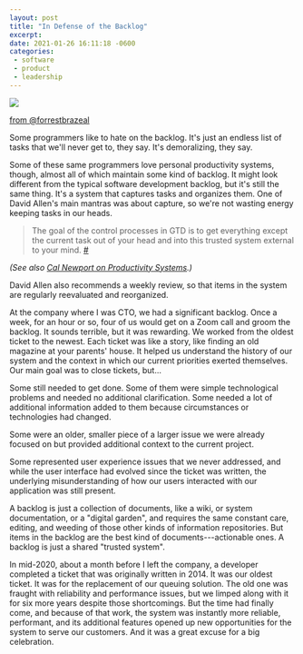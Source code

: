```yaml
---
layout: post
title: "In Defense of the Backlog"
excerpt: 
date: 2021-01-26 16:11:18 -0600
categories: 
 - software
 - product
 - leadership
---
```


![]({{site.url}}/assets/2021/01/backlog.jpg)

[from @forrestbrazeal](https://twitter.com/forrestbrazeal/status/1348697534001274880/photo/1)

Some programmers like to hate on the backlog. It's just an endless list of tasks that we'll never get to, they say. It's demoralizing, they say.

Some of these same programmers love personal productivity systems, though, almost all of which maintain some kind of backlog. It might look different from the typical software development backlog, but it's still the same thing. It's a system that captures tasks and organizes them. One of David Allen's main mantras was about capture, so we're not wasting energy keeping tasks in our heads. 

> The goal of the control processes in GTD is to get everything except the current task out of your head and into this trusted system external to your mind. [#](https://en.wikipedia.org/wiki/Getting_Things_Done) 

_(See also [Cal Newport on Productivity Systems]({{site.url}}/2020/12/28/cal-newport-on-productivity-systems/).)_

David Allen also recommends a weekly review, so that items in the system are regularly reevaluated and reorganized.

At the company where I was CTO, we had a significant backlog. Once a week, for an hour or so, four of us would get on a Zoom call and groom the backlog. It sounds terrible, but it was rewarding. We worked from the oldest ticket to the newest. Each ticket was like a story, like finding an old magazine at your parents' house. It helped us understand the history of our system and the context in which our current priorities exerted themselves. Our main goal was to close tickets, but...

Some still needed to get done. Some of them were simple technological problems and needed no additional clarification. Some needed a lot of additional information added to them because circumstances or technologies had changed.

Some were an older, smaller piece of a larger issue we were already focused on but provided additional context to the current project.

Some represented user experience issues that we never addressed, and while the user interface had evolved since the ticket was written, the underlying misunderstanding of how our users interacted with our application was still present.

A backlog is just a collection of documents, like a wiki, or system documentation, or a "digital garden", and requires the same constant care, editing, and weeding of those other kinds of information repositories. But items in the backlog are the best kind of documents---actionable ones. A backlog is just a shared "trusted system".

In mid-2020, about a month before I left the company, a developer completed a ticket that was originally written in 2014. It was our oldest ticket. It was for the replacement of our queuing solution. The old one was fraught with reliability and performance issues, but we limped along with it for six more years despite those shortcomings. But the time had finally come, and because of that work, the system was instantly more reliable, performant, and its additional features opened up new opportunities for the system to serve our customers. And it was a great excuse for a big celebration.
